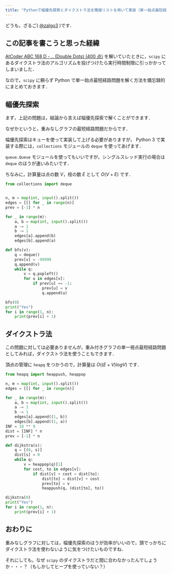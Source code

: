 ```yaml
---
title: "Pythonで幅優先探索とダイクストラ法を隣接リストを用いて実装（単一始点最短経路問題）"
---
```


どうも，ざるご( [@zalgo3](https://www.twitter.com/zalgo3) )です．

## この記事を書こうと思った経緯

[AtCoder ABC 168 D - .. (Double Dots) (400 点)](https://atcoder.jp/contests/abc168/tasks/abc168_d) を解いていたときに，`scipy` にあるダイクストラ法のアルゴリズムを投げつけたら実行時間制限に引っかかってしまいました．

なので，`scipy` に頼らず Python で単一始点最短経路問題を解く方法を備忘録的にまとめておきます．

## 幅優先探索

まず，上記の問題は，結論から言えば幅優先探索で解くことができます．

なぜかというと，重みなしグラフの最短経路問題だからです．

幅優先探索はキューを使って実装して上げる必要がありますが，
Python 3 で実装する際には，`collections` モジュールの `deque` を使ってあげます．

`queue.Queue` モジュールを使ってもいいですが，シングルスレッド実行の場合は `deque` のほうが速いみたいです．

ちなみに，計算量は点の数 $V$，枝の数 $E$ として $O(V+E)$ です．

```python
from collections import deque


n, m = map(int, input().split())
edges = [[] for _ in range(n)]
prev = [-1] * n

for _ in range(m):
    a, b = map(int, input().split())
    a -= 1
    b -= 1
    edges[a].append(b)
    edges[b].append(a)

def bfs(v):
    q = deque()
    prev[v] = -99999
    q.append(v)
    while q:
        v = q.popleft()
        for u in edges[v]:
            if prev[u] == -1:
                prev[u] = v
                q.append(u)

bfs(0)
print("Yes")
for i in range(1, n):
    print(prev[i] + 1)
```

## ダイクストラ法

この問題に対しては必要ありませんが，重み付きグラフの単一視点最短経路問題としてみれば，ダイクストラ法を使うこともできます．

頂点の管理に `heapq` をつかうので，計算量は $O((E+V)logV)$ です．

```python
from heapq import heappush, heappop

n, m = map(int, input().split())
edges = [[] for _ in range(n)]

for _ in range(m):
    a, b = map(int, input().split())
    a -= 1
    b -= 1
    edges[a].append((1, b))
    edges[b].append((1, a))
INF = 10 ** 9
dist = [INF] * n
prev = [-1] * n

def dijkstra(s):
    q = [(0, s)]
    dist[s] = 0
    while q:
        v = heappop(q)[1]
        for cost, to in edges[v]:
            if dist[v] + cost < dist[to]:
                dist[to] = dist[v] + cost
                prev[to] = v
                heappush(q, (dist[to], to))

dijkstra(0)
print("Yes")
for i in range(1, n):
    print(prev[i] + 1)
```

## おわりに

重みなしグラフに対しては，幅優先探索のほうが効率がいいので，頭でっかちにダイクストラ法を使わないように気をつけたいものですね．

それにしても，なぜ `scipy` のダイクストラだと間に合わなかったんでしょうか・・・？（もしかしてヒープを使っていない？）
